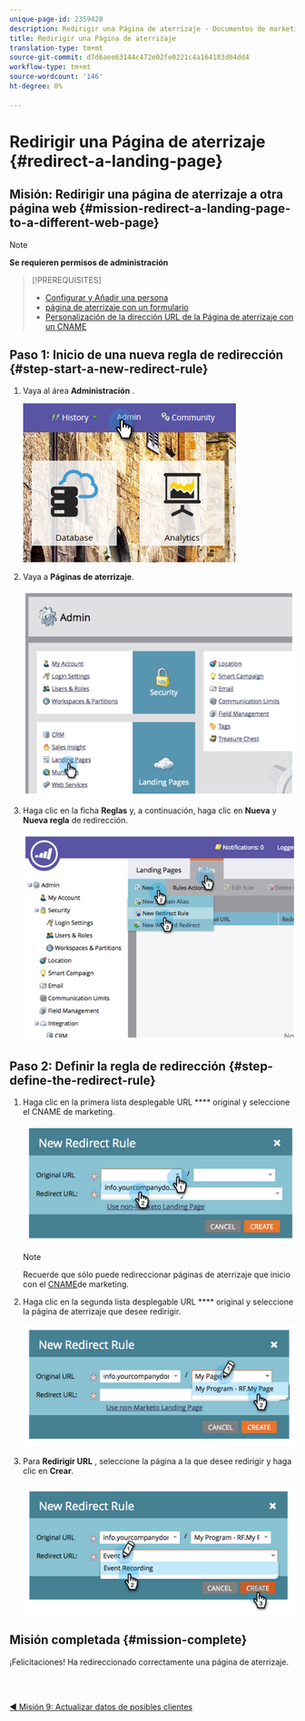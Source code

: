 ```yaml
---
unique-page-id: 2359428
description: Redirigir una Página de aterrizaje - Documentos de marketing - Documentación del producto
title: Redirigir una Página de aterrizaje
translation-type: tm+mt
source-git-commit: d7d6aee63144c472e02fe0221c4a164183d04dd4
workflow-type: tm+mt
source-wordcount: '146'
ht-degree: 0%

---
```



# Redirigir una Página de aterrizaje {#redirect-a-landing-page}

## Misión: Redirigir una página de aterrizaje a otra página web {#mission-redirect-a-landing-page-to-a-different-web-page}

>[!NOTE]
>
>**Se requieren permisos de administración**

>[!PREREQUISITES]
>
>* [Configurar y Añadir una persona](/help/marketo/getting-started/quick-wins/get-set-up-and-add-a-person.md)
>* [página de aterrizaje con un formulario](/help/marketo/getting-started/quick-wins/landing-page-with-a-form.md)
>* [Personalización de la dirección URL de la Página de aterrizaje con un CNAME](/help/marketo/product-docs/demand-generation/landing-pages/landing-page-actions/customize-your-landing-page-urls-with-a-cname.md)


## Paso 1: Inicio de una nueva regla de redirección {#step-start-a-new-redirect-rule}

1. Vaya al área **Administración** .

   ![](assets/admin.png)

1. Vaya a **Páginas de aterrizaje**.

   ![](assets/image2014-9-24-13-3a28-3a43.png)

1. Haga clic en la ficha **Reglas** y, a continuación, haga clic en **Nueva** y **Nueva regla** de redirección.

   ![](assets/image2014-9-24-13-3a28-3a59.png)

## Paso 2: Definir la regla de redirección {#step-define-the-redirect-rule}

1. Haga clic en la primera lista desplegable URL **** original y seleccione el CNAME de marketing.

   ![](assets/image2014-9-24-13-3a30-3a33.png)

   >[!NOTE]
   >
   >Recuerde que sólo puede redireccionar páginas de aterrizaje que inicio con el [CNAME](/help/marketo/product-docs/demand-generation/landing-pages/landing-page-actions/customize-your-landing-page-urls-with-a-cname.md)de marketing.

1. Haga clic en la segunda lista desplegable URL **** original y seleccione la página de aterrizaje que desee redirigir.

   ![](assets/image2014-9-24-13-3a30-3a50.png)

1. Para **Redirigir URL** , seleccione la página a la que desee redirigir y haga clic en **Crear**.

   ![](assets/image2014-9-24-13-3a31-3a10.png)

## Misión completada {#mission-complete}

¡Felicitaciones! Ha redireccionado correctamente una página de aterrizaje.

<br> 

[◄ Misión 9: Actualizar datos de posibles clientes](/help/marketo/getting-started/quick-wins/update-person-data.md)

